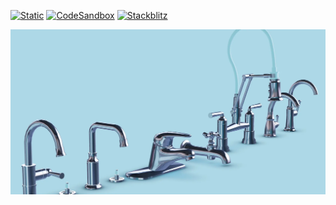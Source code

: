 [![Static](https://img.shields.io/badge/demo-%23646CFF.svg?logo=html5&logoColor=white)](https://pmndrs.github.io/examples/faucets-select-highlight)
[![CodeSandbox](https://img.shields.io/badge/codesandbox-040404?logo=codesandbox&logoColor=DBDBDB)](https://codesandbox.io/s/github/pmndrs/examples/tree/main/demos/faucets-select-highlight)
[![Stackblitz](https://img.shields.io/badge/stackblitz-fff?logo=Stackblitz&logoColor=1389FD)](https://stackblitz.com/github/pmndrs/examples/tree/main/demos/faucets-select-highlight)

![](thumbnail.webp)
